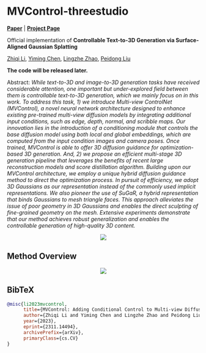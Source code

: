 # MVControl-threestudio

[**Paper**](https://arxiv.org/abs/xxxx.xxxxx) | [**Project Page**](https://lizhiqi49.github.io/MVControl/)

Official implementation of **Controllable Text-to-3D Generation via Surface-Aligned Gaussian Splatting**

[Zhiqi Li](https://github.com/lizhiqi49), [Yiming Chen](https://github.com/codejoker-c), [Lingzhe Zhao](https://github.com/LingzheZhao), [Peidong Liu](https://ethliup.github.io/)

**The code will be released later.**

Abstract: *While text-to-3D and image-to-3D generation tasks have received considerable attention, one important but under-explored field between them is controllable text-to-3D generation, which we mainly focus on in this work. To address this task, 1) we introduce Multi-view ControlNet (MVControl), a novel neural network architecture designed to enhance existing pre-trained multi-view diffusion models by integrating additional input conditions, such as edge, depth, normal, and scribble maps. Our innovation lies in the introduction of a conditioning module that controls the base diffusion model using both local and global embeddings, which are computed from the input condition images and camera poses. Once trained, MVControl is able to offer 3D diffusion guidance for optimization-based 3D generation. And, 2) we propose an efficient multi-stage 3D generation pipeline that leverages the benefits of recent large reconstruction models and score distillation algorithm. Building upon our MVControl architecture, we employ a unique hybrid diffusion guidance method to direct the optimization process. In pursuit of efficiency, we adopt 3D Gaussians as our representation instead of the commonly used implicit representations. We also pioneer the use of SuGaR, a hybrid representation that binds Gaussians to mesh triangle faces. This approach alleviates the issue of poor geometry in 3D Gaussians and enables the direct sculpting of fine-grained geometry on the mesh. Extensive experiments demonstrate that our method achieves robust generalization and enables the controllable generation of high-quality 3D content.*

<p align="center">
    <img src="assets/teaser.png">
</p>


## Method Overview
<p align="center">
    <img src="assets/diagram.png">
</p>



## BibTeX

```bibtex
@misc{li2023mvcontrol,
      title={MVControl: Adding Conditional Control to Multi-view Diffusion for Controllable Text-to-3D Generation}, 
      author={Zhiqi Li and Yiming Chen and Lingzhe Zhao and Peidong Liu},
      year={2023},
      eprint={2311.14494},
      archivePrefix={arXiv},
      primaryClass={cs.CV}
}
```

